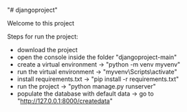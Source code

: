 "# djangoproject" 

Welcome to this project


Steps for run the project:
- download the project
- open the console inside the folder "djangoproject-main"
- create a virtual environment -> "python -m venv myvenv"
- run the virtual environment -> "myvenv\Scripts\activate"
- install requirements.txt -> "pip install -r requirements.txt"
- run the project -> "python manage.py runserver"
- populate the database with default data -> go to "http://127.0.0.1:8000/createdata"
